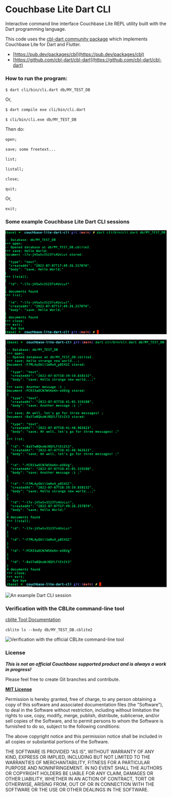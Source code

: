 # Couchbase Lite Dart CLI

Interactive command line interface Couchbase Lite REPL utility built with the Dart programming language.

This code uses the [cbl-dart community package](https://pub.dev/packages/cbl) which implements Couchbase Lite for Dart and Flutter. 

* [https://pub.dev/packages/cbl](https://pub.dev/packages/cbl)
* [https://github.com/cbl-dart/cbl-dart](https://github.com/cbl-dart/cbl-dart)




### How to run the program:

`
$ dart cli/bin/cli.dart db/MY_TEST_DB
`

Or,

`
$ dart compile exe cli/bin/cli.dart
`

`
$ cli/bin/cli.exe db/MY_TEST_DB
`

Then do:

`
open;
`

`
save; some freetext...
`

`
list;
`

`
listall;
`

`
close;
`

`
quit;
`

Or,

`
exit;
`


### Some example Couchbase Lite Dart CLI sessions

![An example Dart CLI session](./screenshots/dart-cli-session-screenshot02.png?raw=true)


![An example Dart CLI session](./screenshots/dart-cli-session-screenshot03.png?raw=true)


![An example Dart CLI session](./screenshots/dart-cli-session-screenshot.png?raw=true)


### Verification with the CBLite command-line tool

[cblite Tool Documentation](https://github.com/couchbaselabs/couchbase-mobile-tools/blob/master/Documentation.md)

`
cblite ls --body db/MY_TEST_DB.cblite2
`

![Verification with the official CBLite command-line tool](./screenshots/cblite-session-screenshot.png?raw=true)

### License

***This is not an official Couchbase supported product and is always a work in progress!***

Please feel free to create Git branches and contribute.

**[MIT License](https://opensource.org/licenses/MIT)**

Permission is hereby granted, free of charge, to any person obtaining a copy
of this software and associated documentation files (the "Software"), to deal
in the Software without restriction, including without limitation the rights
to use, copy, modify, merge, publish, distribute, sublicense, and/or sell
copies of the Software, and to permit persons to whom the Software is
furnished to do so, subject to the following conditions:

The above copyright notice and this permission notice shall be included in all
copies or substantial portions of the Software.

THE SOFTWARE IS PROVIDED "AS IS", WITHOUT WARRANTY OF ANY KIND, EXPRESS OR
IMPLIED, INCLUDING BUT NOT LIMITED TO THE WARRANTIES OF MERCHANTABILITY,
FITNESS FOR A PARTICULAR PURPOSE AND NONINFRINGEMENT. IN NO EVENT SHALL THE
AUTHORS OR COPYRIGHT HOLDERS BE LIABLE FOR ANY CLAIM, DAMAGES OR OTHER
LIABILITY, WHETHER IN AN ACTION OF CONTRACT, TORT OR OTHERWISE, ARISING FROM,
OUT OF OR IN CONNECTION WITH THE SOFTWARE OR THE USE OR OTHER DEALINGS IN THE
SOFTWARE.
